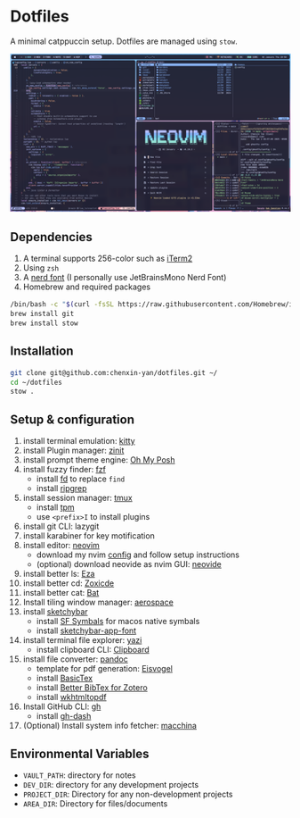 # Dotfiles

A minimal catppuccin setup. Dotfiles are managed using `stow`.

![Preview](./preview.png)

## Dependencies

1. A terminal supports 256-color such as [iTerm2](https://iterm2.com/index.html)
2. Using `zsh`
3. A [nerd font](https://www.nerdfonts.com) (I personally use JetBrainsMono Nerd Font)
4. Homebrew and required packages

```bash
/bin/bash -c "$(curl -fsSL https://raw.githubusercontent.com/Homebrew/install/HEAD/install.sh)"
brew install git
brew install stow
```

## Installation

```bash
git clone git@github.com:chenxin-yan/dotfiles.git ~/
cd ~/dotfiles
stow .
```

## Setup & configuration

1. install terminal emulation: [kitty](https://sw.kovidgoyal.net/kitty/binary/)
2. install Plugin manager: [zinit](https://github.com/zdharma-continuum/zinit)
3. install prompt theme engine: [Oh My Posh](https://ohmyposh.dev/docs/installation/macos)
4. install fuzzy finder: [fzf](https://github.com/junegunn/fzf)
   - install [fd](https://github.com/sharkdp/fd) to replace `find`
   - install [ripgrep](https://github.com/BurntSushi/ripgrep?tab=readme-ov-file#installation)
5. install session manager: [tmux](https://github.com/tmux/tmux)
   - install [tpm](https://github.com/tmux-plugins/tpm)
   - use `<prefix>I` to install plugins
6. install git CLI: lazygit
7. install karabiner for key motification
8. install editor: [neovim](https://neovim.io)
   - download my nvim [config](https://github.com/chenxin-yan/nvim) and follow setup instructions
   - (optional) download neovide as nvim GUI: [neovide](https://neovide.dev)
9. install better ls: [Eza](https://github.com/eza-community/eza/blob/main/INSTALL.md)
10. install better cd: [Zoxicde](https://github.com/ajeetdsouza/zoxide)
11. install better cat: [Bat](https://github.com/sharkdp/bat)
12. Install tiling window manager: [aerospace](https://github.com/nikitabobko/AeroSpace)
13. install [sketchybar](https://felixkratz.github.io/SketchyBar/setup)
    - install [SF Symbals](https://developer.apple.com/sf-symbols/) for macos native symbals
    - install [sketchybar-app-font](https://github.com/kvndrsslr/sketchybar-app-font)
14. install terminal file explorer: [yazi](https://yazi-rs.github.io)
    - install clipboard CLI: [Clipboard](https://github.com/Slackadays/ClipBoard)
15. install file converter: [pandoc](https://pandoc.org)
    - template for pdf generation: [Eisvogel](https://github.com/Wandmalfarbe/pandoc-latex-template)
    - install [BasicTex](https://tug.org/mactex/morepackages.html)
    - install [Better BibTex for Zotero](https://retorque.re/zotero-better-bibtex/)
    - install [wkhtmltopdf](https://wkhtmltopdf.org/downloads.html)
16. Install GitHub CLI: [gh](https://cli.github.com)
    - install [gh-dash](https://github.com/dlvhdr/gh-dash)
17. (Optional) Install system info fetcher: [macchina](https://github.com/Macchina-CLI/macchina)

## Environmental Variables

- `VAULT_PATH`: directory for notes
- `DEV_DIR`: directory for any development projects
- `PROJECT_DIR`: Directory for any non-development projects
- `AREA_DIR`: Directory for files/documents
